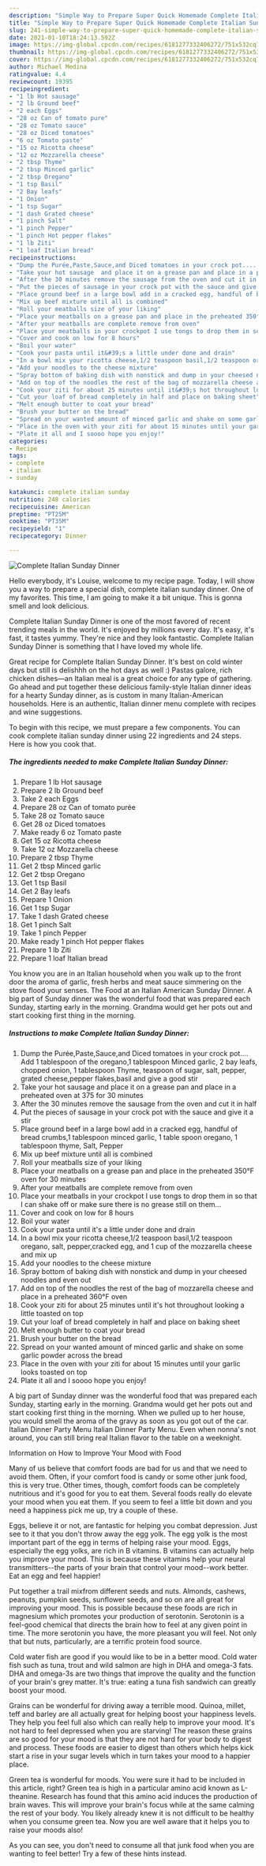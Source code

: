 ```yaml
---
description: "Simple Way to Prepare Super Quick Homemade Complete Italian Sunday Dinner"
title: "Simple Way to Prepare Super Quick Homemade Complete Italian Sunday Dinner"
slug: 241-simple-way-to-prepare-super-quick-homemade-complete-italian-sunday-dinner
date: 2021-01-10T18:24:13.592Z
image: https://img-global.cpcdn.com/recipes/6181277332406272/751x532cq70/complete-italian-sunday-dinner-recipe-main-photo.jpg
thumbnail: https://img-global.cpcdn.com/recipes/6181277332406272/751x532cq70/complete-italian-sunday-dinner-recipe-main-photo.jpg
cover: https://img-global.cpcdn.com/recipes/6181277332406272/751x532cq70/complete-italian-sunday-dinner-recipe-main-photo.jpg
author: Michael Medina
ratingvalue: 4.4
reviewcount: 19395
recipeingredient:
- "1 lb Hot sausage"
- "2 lb Ground beef"
- "2 each Eggs"
- "28 oz Can of tomato pure"
- "28 oz Tomato sauce"
- "28 oz Diced tomatoes"
- "6 oz Tomato paste"
- "15 oz Ricotta cheese"
- "12 oz Mozzarella cheese"
- "2 tbsp Thyme"
- "2 tbsp Minced garlic"
- "2 tbsp Oregano"
- "1 tsp Basil"
- "2 Bay leafs"
- "1 Onion"
- "1 tsp Sugar"
- "1 dash Grated cheese"
- "1 pinch Salt"
- "1 pinch Pepper"
- "1 pinch Hot pepper flakes"
- "1 lb Ziti"
- "1 loaf Italian bread"
recipeinstructions:
- "Dump the Purée,Paste,Sauce,and Diced tomatoes in your crock pot.... Add 1 tablespoon of the oregano,1 tablespoon Minced garlic, 2 bay leafs, chopped onion, 1 tablespoon Thyme, teaspoon of sugar, salt, pepper, grated cheese,pepper flakes,basil and give a good stir"
- "Take your hot sausage  and place it on a grease pan and place in a preheated oven at 375 for 30 minutes"
- "After the 30 minutes remove the sausage from the oven and cut it in half"
- "Put the pieces of sausage in your crock pot with the sauce and give it a stir"
- "Place ground beef in a large bowl add in a cracked egg, handful of bread crumbs,1 tablespoon minced garlic, 1 table spoon oregano, 1 tablespoon thyme, Salt, Pepper"
- "Mix up beef mixture until all is combined"
- "Roll your meatballs size of your liking"
- "Place your meatballs on a grease pan and place in the preheated 350°F oven for 30 minutes"
- "After your meatballs are complete remove from oven"
- "Place your meatballs in your crockpot I use tongs to drop them in so that I can shake off or make sure there is no grease still on them..."
- "Cover and cook on low for 8 hours"
- "Boil your water"
- "Cook your pasta until it&#39;s a little under done and drain"
- "In a bowl mix your ricotta cheese,1/2 teaspoon basil,1/2 teaspoon oregano, salt, pepper,cracked egg, and 1 cup of the mozzarella cheese and mix up"
- "Add your noodles to the cheese mixture"
- "Spray bottom of baking dish with nonstick and dump in your cheesed noodles and even out"
- "Add on top of the noodles the rest of the bag of mozzarella cheese and place in a preheated 360°F oven"
- "Cook your ziti for about 25 minutes until it&#39;s hot throughout looking a little toasted on top"
- "Cut your loaf of bread completely in half and place on baking sheet"
- "Melt enough butter to coat your bread"
- "Brush your butter on the bread"
- "Spread on your wanted amount of minced garlic and shake on some garlic powder across the bread"
- "Place in the oven with your ziti for about 15 minutes until your garlic looks toasted on top"
- "Plate it all and I soooo hope you enjoy!"
categories:
- Recipe
tags:
- complete
- italian
- sunday

katakunci: complete italian sunday 
nutrition: 248 calories
recipecuisine: American
preptime: "PT25M"
cooktime: "PT35M"
recipeyield: "1"
recipecategory: Dinner

---
```



![Complete Italian Sunday Dinner](https://img-global.cpcdn.com/recipes/6181277332406272/751x532cq70/complete-italian-sunday-dinner-recipe-main-photo.jpg)

Hello everybody, it's Louise, welcome to my recipe page. Today, I will show you a way to prepare a special dish, complete italian sunday dinner. One of my favorites. This time, I am going to make it a bit unique. This is gonna smell and look delicious.

Complete Italian Sunday Dinner is one of the most favored of recent trending meals in the world. It's enjoyed by millions every day. It's easy, it's fast, it tastes yummy. They're nice and they look fantastic. Complete Italian Sunday Dinner is something that I have loved my whole life.

Great recipe for Complete Italian Sunday Dinner. It&#39;s best on cold winter days but still is delishhh on the hot days as well :) Pastas galore, rich chicken dishes—an Italian meal is a great choice for any type of gathering. Go ahead and put together these delicious family-style Italian dinner ideas for a hearty Sunday dinner, as is custom in many Italian-American households. Here is an authentic, Italian dinner menu complete with recipes and wine suggestions.


To begin with this recipe, we must prepare a few components. You can cook complete italian sunday dinner using 22 ingredients and 24 steps. Here is how you cook that.

<!--inarticleads1-->

##### The ingredients needed to make Complete Italian Sunday Dinner:

1. Prepare 1 lb Hot sausage
1. Prepare 2 lb Ground beef
1. Take 2 each Eggs
1. Prepare 28 oz Can of tomato purée
1. Take 28 oz Tomato sauce
1. Get 28 oz Diced tomatoes
1. Make ready 6 oz Tomato paste
1. Get 15 oz Ricotta cheese
1. Take 12 oz Mozzarella cheese
1. Prepare 2 tbsp Thyme
1. Get 2 tbsp Minced garlic
1. Get 2 tbsp Oregano
1. Get 1 tsp Basil
1. Get 2 Bay leafs
1. Prepare 1 Onion
1. Get 1 tsp Sugar
1. Take 1 dash Grated cheese
1. Get 1 pinch Salt
1. Take 1 pinch Pepper
1. Make ready 1 pinch Hot pepper flakes
1. Prepare 1 lb Ziti
1. Prepare 1 loaf Italian bread


You know you are in an Italian household when you walk up to the front door the aroma of garlic, fresh herbs and meat sauce simmering on the stove flood your senses. The Food at an Italian American Sunday Dinner. A big part of Sunday dinner was the wonderful food that was prepared each Sunday, starting early in the morning. Grandma would get her pots out and start cooking first thing in the morning. 

<!--inarticleads2-->

##### Instructions to make Complete Italian Sunday Dinner:

1. Dump the Purée,Paste,Sauce,and Diced tomatoes in your crock pot.... Add 1 tablespoon of the oregano,1 tablespoon Minced garlic, 2 bay leafs, chopped onion, 1 tablespoon Thyme, teaspoon of sugar, salt, pepper, grated cheese,pepper flakes,basil and give a good stir
1. Take your hot sausage  and place it on a grease pan and place in a preheated oven at 375 for 30 minutes
1. After the 30 minutes remove the sausage from the oven and cut it in half
1. Put the pieces of sausage in your crock pot with the sauce and give it a stir
1. Place ground beef in a large bowl add in a cracked egg, handful of bread crumbs,1 tablespoon minced garlic, 1 table spoon oregano, 1 tablespoon thyme, Salt, Pepper
1. Mix up beef mixture until all is combined
1. Roll your meatballs size of your liking
1. Place your meatballs on a grease pan and place in the preheated 350°F oven for 30 minutes
1. After your meatballs are complete remove from oven
1. Place your meatballs in your crockpot I use tongs to drop them in so that I can shake off or make sure there is no grease still on them...
1. Cover and cook on low for 8 hours
1. Boil your water
1. Cook your pasta until it&#39;s a little under done and drain
1. In a bowl mix your ricotta cheese,1/2 teaspoon basil,1/2 teaspoon oregano, salt, pepper,cracked egg, and 1 cup of the mozzarella cheese and mix up
1. Add your noodles to the cheese mixture
1. Spray bottom of baking dish with nonstick and dump in your cheesed noodles and even out
1. Add on top of the noodles the rest of the bag of mozzarella cheese and place in a preheated 360°F oven
1. Cook your ziti for about 25 minutes until it&#39;s hot throughout looking a little toasted on top
1. Cut your loaf of bread completely in half and place on baking sheet
1. Melt enough butter to coat your bread
1. Brush your butter on the bread
1. Spread on your wanted amount of minced garlic and shake on some garlic powder across the bread
1. Place in the oven with your ziti for about 15 minutes until your garlic looks toasted on top
1. Plate it all and I soooo hope you enjoy!


A big part of Sunday dinner was the wonderful food that was prepared each Sunday, starting early in the morning. Grandma would get her pots out and start cooking first thing in the morning. When we pulled up to her house, you would smell the aroma of the gravy as soon as you got out of the car. Italian Dinner Party Menu Italian Dinner Party Menu. Even when nonna&#39;s not around, you can still bring real Italian flavor to the table on a weeknight. 

Information on How to Improve Your Mood with Food


Many of us believe that comfort foods are bad for us and that we need to avoid them. Often, if your comfort food is candy or some other junk food, this is very true. Other times, though, comfort foods can be completely nutritious and it's good for you to eat them. Several foods really do elevate your mood when you eat them. If you seem to feel a little bit down and you need a happiness pick me up, try a couple of these.

Eggs, believe it or not, are fantastic for helping you combat depression. Just see to it that you don't throw away the egg yolk. The egg yolk is the most important part of the egg in terms of helping raise your mood. Eggs, especially the egg yolks, are rich in B vitamins. B vitamins can actually help you improve your mood. This is because these vitamins help your neural transmitters--the parts of your brain that control your mood--work better. Eat an egg and feel happier!

Put together a trail mixfrom different seeds and nuts. Almonds, cashews, peanuts, pumpkin seeds, sunflower seeds, and so on are all great for improving your mood. This is possible because these foods are rich in magnesium which promotes your production of serotonin. Serotonin is a feel-good chemical that directs the brain how to feel at any given point in time. The more serotonin you have, the more pleasant you will feel. Not only that but nuts, particularly, are a terrific protein food source.

Cold water fish are good if you would like to be in a better mood. Cold water fish such as tuna, trout and wild salmon are high in DHA and omega-3 fats. DHA and omega-3s are two things that improve the quality and the function of your brain's grey matter. It's true: eating a tuna fish sandwich can greatly boost your mood. 

Grains can be wonderful for driving away a terrible mood. Quinoa, millet, teff and barley are all actually great for helping boost your happiness levels. They help you feel full also which can really help to improve your mood. It's not hard to feel depressed when you are starving! The reason these grains are so good for your mood is that they are not hard for your body to digest and process. These foods are easier to digest than others which helps kick start a rise in your sugar levels which in turn takes your mood to a happier place.

Green tea is wonderful for moods. You were sure it had to be included in this article, right? Green tea is high in a particular amino acid known as L-theanine. Research has found that this amino acid induces the production of brain waves. This will improve your brain's focus while at the same calming the rest of your body. You likely already knew it is not difficult to be healthy when you consume green tea. Now you are well aware that it helps you to raise your moods also!

As you can see, you don't need to consume all that junk food when you are wanting to feel better! Try  a few  of  these  hints  instead.

